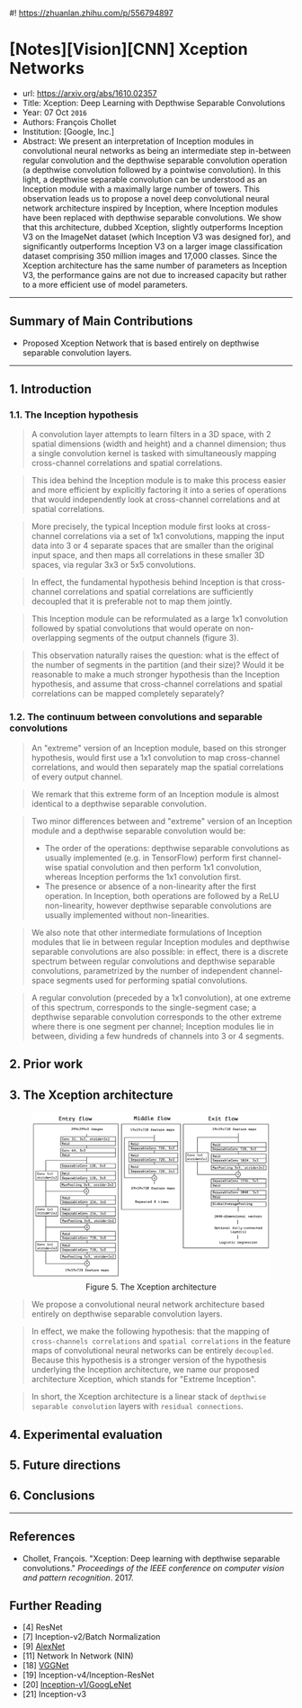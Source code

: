 #! https://zhuanlan.zhihu.com/p/556794897
# [Notes][Vision][CNN] Xception Networks

* url: https://arxiv.org/abs/1610.02357
* Title: Xception: Deep Learning with Depthwise Separable Convolutions
* Year: 07 Oct `2016`
* Authors: François Chollet
* Institution: [Google, Inc.]
* Abstract: We present an interpretation of Inception modules in convolutional neural networks as being an intermediate step in-between regular convolution and the depthwise separable convolution operation (a depthwise convolution followed by a pointwise convolution). In this light, a depthwise separable convolution can be understood as an Inception module with a maximally large number of towers. This observation leads us to propose a novel deep convolutional neural network architecture inspired by Inception, where Inception modules have been replaced with depthwise separable convolutions. We show that this architecture, dubbed Xception, slightly outperforms Inception V3 on the ImageNet dataset (which Inception V3 was designed for), and significantly outperforms Inception V3 on a larger image classification dataset comprising 350 million images and 17,000 classes. Since the Xception architecture has the same number of parameters as Inception V3, the performance gains are not due to increased capacity but rather to a more efficient use of model parameters.

----------------------------------------------------------------------------------------------------

## Summary of Main Contributions

* Proposed Xception Network that is based entirely on depthwise separable convolution layers.

----------------------------------------------------------------------------------------------------

## 1. Introduction

### 1.1. The Inception hypothesis

> A convolution layer attempts to learn filters in a 3D space, with 2 spatial dimensions (width and height) and a channel dimension; thus a single convolution kernel is tasked with simultaneously mapping cross-channel correlations and spatial correlations.

> This idea behind the Inception module is to make this process easier and more efficient by explicitly factoring it into a series of operations that would independently look at cross-channel correlations and at spatial correlations.

> More precisely, the typical Inception module first looks at cross-channel correlations via a set of 1x1 convolutions, mapping the input data into 3 or 4 separate spaces that are smaller than the original input space, and then maps all correlations in these smaller 3D spaces, via regular 3x3 or 5x5 convolutions.

> In effect, the fundamental hypothesis behind Inception is that cross-channel correlations and spatial correlations are sufficiently decoupled that it is preferable not to map them jointly.

> This Inception module can be reformulated as a large 1x1 convolution followed by spatial convolutions that would operate on non-overlapping segments of the output channels (figure 3).

> This observation naturally raises the question: what is the effect of the number of segments in the partition (and their size)? Would it be reasonable to make a much stronger hypothesis than the Inception hypothesis, and assume that cross-channel correlations and spatial correlations can be mapped completely separately?

### 1.2. The continuum between convolutions and separable convolutions

> An "extreme" version of an Inception module, based on this stronger hypothesis, would first use a 1x1 convolution to map cross-channel correlations, and would then separately map the spatial correlations of every output channel.

> We remark that this extreme form of an Inception module is almost identical to a depthwise separable convolution.

> Two minor differences between and "extreme" version of an Inception module and a depthwise separable convolution would be:
> * The order of the operations: depthwise separable convolutions as usually implemented (e.g. in TensorFlow) perform first channel-wise spatial convolution and then perform 1x1 convolution, whereas Inception performs the 1x1 convolution first.
> * The presence or absence of a non-linearity after the first operation. In Inception, both operations are followed by a ReLU non-linearity, however depthwise separable convolutions are usually implemented without non-linearities.

> We also note that other intermediate formulations of Inception modules that lie in between regular Inception modules and depthwise separable convolutions are also possible: in effect, there is a discrete spectrum between regular convolutions and depthwise separable convolutions, parametrized by the number of independent channel-space segments used for performing spatial convolutions.

> A regular convolution (preceded by a 1x1 convolution), at one extreme of this spectrum, corresponds to the single-segment case; a depthwise separable convolution corresponds to the other extreme where there is one segment per channel; Inception modules lie in between, dividing a few hundreds of channels into 3 or 4 segments.

## 2. Prior work

## 3. The Xception architecture

<figure align="center">
    <img src="Xception_figure_5.png">
    <figcaption> Figure 5. The Xception architecture </figcaption>
</figure>

> We propose a convolutional neural network architecture based entirely on depthwise separable convolution layers.

> In effect, we make the following hypothesis: that the mapping of `cross-channels correlations` and `spatial correlations` in the feature maps of convolutional neural networks can be entirely `decoupled`. Because this hypothesis is a stronger version of the hypothesis underlying the Inception architecture, we name our proposed architecture Xception, which stands for "Extreme Inception".

> In short, the Xception architecture is a linear stack of `depthwise separable convolution` layers with `residual connections`.

## 4. Experimental evaluation

## 5. Future directions

## 6. Conclusions

----------------------------------------------------------------------------------------------------

## References

* Chollet, François. "Xception: Deep learning with depthwise separable convolutions." *Proceedings of the IEEE conference on computer vision and pattern recognition*. 2017.

## Further Reading

* [4] ResNet
* [7] Inception-v2/Batch Normalization
* [9] [AlexNet](https://zhuanlan.zhihu.com/p/565285454)
* [11] Network In Network (NIN)
* [18] [VGGNet](https://zhuanlan.zhihu.com/p/563314926)
* [19] Inception-v4/Inception-ResNet
* [20] [Inception-v1/GoogLeNet](https://zhuanlan.zhihu.com/p/564141144)
* [21] Inception-v3
